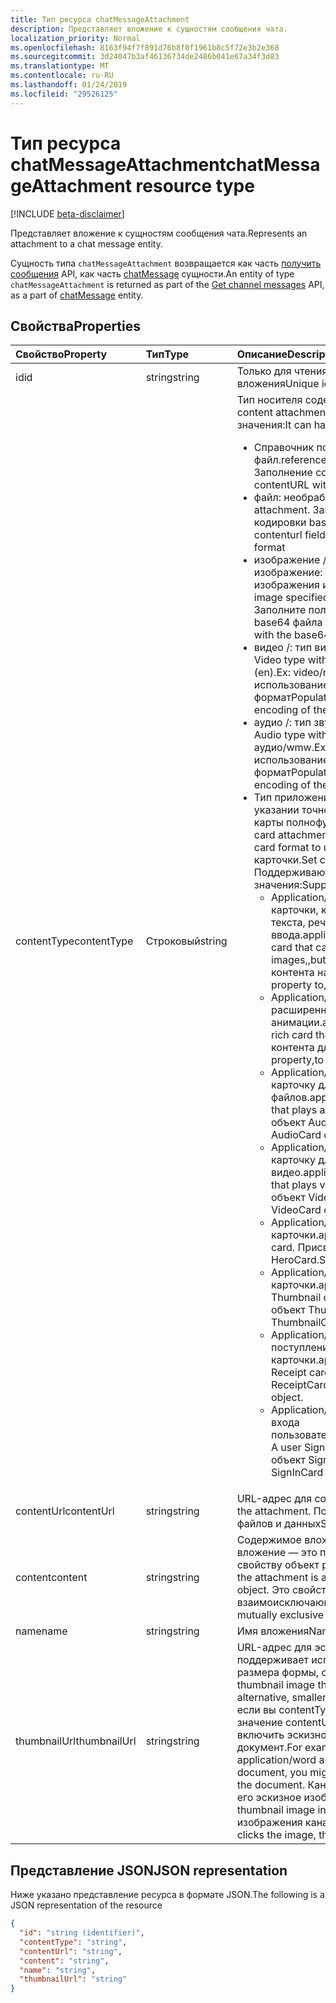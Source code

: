 ```yaml
---
title: Тип ресурса chatMessageAttachment
description: Представляет вложение к сущностям сообщения чата.
localization_priority: Normal
ms.openlocfilehash: 8163f94f7f891d76b8f0f1961b8c5f72e3b2e368
ms.sourcegitcommit: 3d24047b3af46136734de2486b041e67a34f3d83
ms.translationtype: MT
ms.contentlocale: ru-RU
ms.lasthandoff: 01/24/2019
ms.locfileid: "29526125"
---
```

# <a name="chatmessageattachment-resource-type"></a><span data-ttu-id="a05d6-103">Тип ресурса chatMessageAttachment</span><span class="sxs-lookup"><span data-stu-id="a05d6-103">chatMessageAttachment resource type</span></span>

[!INCLUDE [beta-disclaimer](../../includes/beta-disclaimer.md)]

<span data-ttu-id="a05d6-104">Представляет вложение к сущностям сообщения чата.</span><span class="sxs-lookup"><span data-stu-id="a05d6-104">Represents an attachment to a chat message entity.</span></span>

<span data-ttu-id="a05d6-105">Сущность типа `chatMessageAttachment` возвращается как часть [получить сообщения](../api/channel-list-messages.md) API, как часть [chatMessage](chatmessage.md) сущности.</span><span class="sxs-lookup"><span data-stu-id="a05d6-105">An entity of type `chatMessageAttachment` is returned as part of the [Get channel messages](../api/channel-list-messages.md) API, as a part of [chatMessage](chatmessage.md) entity.</span></span>

## <a name="properties"></a><span data-ttu-id="a05d6-106">Свойства</span><span class="sxs-lookup"><span data-stu-id="a05d6-106">Properties</span></span>
| <span data-ttu-id="a05d6-107">Свойство</span><span class="sxs-lookup"><span data-stu-id="a05d6-107">Property</span></span>     | <span data-ttu-id="a05d6-108">Тип</span><span class="sxs-lookup"><span data-stu-id="a05d6-108">Type</span></span>   |<span data-ttu-id="a05d6-109">Описание</span><span class="sxs-lookup"><span data-stu-id="a05d6-109">Description</span></span>|
|:---------------|:--------|:----------|
|<span data-ttu-id="a05d6-110">id</span><span class="sxs-lookup"><span data-stu-id="a05d6-110">id</span></span>|<span data-ttu-id="a05d6-111">string</span><span class="sxs-lookup"><span data-stu-id="a05d6-111">string</span></span>| <span data-ttu-id="a05d6-112">Только для чтения.</span><span class="sxs-lookup"><span data-stu-id="a05d6-112">Read-only.</span></span> <span data-ttu-id="a05d6-113">Уникальный идентификатор вложения</span><span class="sxs-lookup"><span data-stu-id="a05d6-113">Unique id of the attachment</span></span>|
|<span data-ttu-id="a05d6-114">contentType</span><span class="sxs-lookup"><span data-stu-id="a05d6-114">contentType</span></span>| <span data-ttu-id="a05d6-115">Строковый</span><span class="sxs-lookup"><span data-stu-id="a05d6-115">string</span></span> | <span data-ttu-id="a05d6-116">Тип носителя содержимого вложения.</span><span class="sxs-lookup"><span data-stu-id="a05d6-116">The media type of the content attachment.</span></span> <span data-ttu-id="a05d6-117">Он может принимать следующие значения:</span><span class="sxs-lookup"><span data-stu-id="a05d6-117">It can have the following values:</span></span> <br><ul><li><span data-ttu-id="a05d6-118">Справочник по: вложение представляет ссылку на другой файл.</span><span class="sxs-lookup"><span data-stu-id="a05d6-118">reference: Attachment is a link to another file.</span></span> <span data-ttu-id="a05d6-119">Заполнение contentURL со ссылкой на объект</span><span class="sxs-lookup"><span data-stu-id="a05d6-119">Populate the contentURL with the link to the object</span></span><br></li><li><span data-ttu-id="a05d6-120">файл: необработанные файла вложения.</span><span class="sxs-lookup"><span data-stu-id="a05d6-120">file: Raw file attachment.</span></span> <span data-ttu-id="a05d6-121">Заполните поля contenturl с использованием кодировки base64 файла данных: формат</span><span class="sxs-lookup"><span data-stu-id="a05d6-121">Populate the contenturl field with the base64 encoding of the file in data: format</span></span><br></li><li><span data-ttu-id="a05d6-122">изображение /: тип "изображение" с типом указываемое изображение: изображение/png, изображение/jpeg, изображения и gif.</span><span class="sxs-lookup"><span data-stu-id="a05d6-122">image/: Image type with the type of the image specified ex: image/png, image/jpeg, image/gif.</span></span> <span data-ttu-id="a05d6-123">Заполните поля contentUrl с использованием кодировки base64 файла данных: формат</span><span class="sxs-lookup"><span data-stu-id="a05d6-123">Populate the contentUrl field with the base64 encoding of the file in data: format</span></span><br></li><li><span data-ttu-id="a05d6-124">видео /: тип видео с помощью указанного формата.</span><span class="sxs-lookup"><span data-stu-id="a05d6-124">video/: Video type with the format specified.</span></span> <span data-ttu-id="a05d6-125">Пример: видео/MP4 (en).</span><span class="sxs-lookup"><span data-stu-id="a05d6-125">Ex: video/mp4.</span></span> <span data-ttu-id="a05d6-126">Заполните поля contentUrl с использованием кодировки base64 файла данных: формат</span><span class="sxs-lookup"><span data-stu-id="a05d6-126">Populate the contentUrl field with the base64 encoding of the file in data: format</span></span><br></li><li><span data-ttu-id="a05d6-127">аудио /: тип звука с помощью указанного формата.</span><span class="sxs-lookup"><span data-stu-id="a05d6-127">audio/: Audio type with the format specified.</span></span> <span data-ttu-id="a05d6-128">Пример: аудио/wmw.</span><span class="sxs-lookup"><span data-stu-id="a05d6-128">Ex: audio/wmw.</span></span> <span data-ttu-id="a05d6-129">Заполните поля contentUrl с использованием кодировки base64 файла данных: формат</span><span class="sxs-lookup"><span data-stu-id="a05d6-129">Populate the contentUrl field with the base64 encoding of the file in data: format</span></span><br></li><li><span data-ttu-id="a05d6-130">Тип приложения/карты: тип вложения с типом карточки указании точное карточки формат для использования карты полнофункциональные.</span><span class="sxs-lookup"><span data-stu-id="a05d6-130">application/card type: Rich card attachment type with the card type specifying the exact card format to use.</span></span> <span data-ttu-id="a05d6-131">Задайте содержимого в формате json карточки.</span><span class="sxs-lookup"><span data-stu-id="a05d6-131">Set content with the json format of the card.</span></span> <span data-ttu-id="a05d6-132">Поддерживаются для типа карты следующие значения:</span><span class="sxs-lookup"><span data-stu-id="a05d6-132">Supported values for card type include:</span></span><br><ul><li><span data-ttu-id="a05d6-133">Application/vnd.Microsoft.Card.Adaptive: расширенный карточки, которое может содержать любое сочетание текста, речи, изображений,, кнопки и поля ввода.</span><span class="sxs-lookup"><span data-stu-id="a05d6-133">application/vnd.microsoft.card.adaptive: A rich card that can contain any combination of text, speech, images,,buttons, and input fields.</span></span> <span data-ttu-id="a05d6-134">Присвойте свойству контента на объект AdaptiveCard.</span><span class="sxs-lookup"><span data-stu-id="a05d6-134">Set the content property to,an AdaptiveCard object.</span></span></li><li><span data-ttu-id="a05d6-135">Application/vnd.Microsoft.Card.Animation: расширенный карточку для воспроизведения анимации.</span><span class="sxs-lookup"><span data-stu-id="a05d6-135">application/vnd.microsoft.card.animation: A rich card that plays animation.</span></span> <span data-ttu-id="a05d6-136">Присвойте свойству контента для AnimationCardobject.</span><span class="sxs-lookup"><span data-stu-id="a05d6-136">Set the content property,to an AnimationCardobject.</span></span></li><li><span data-ttu-id="a05d6-137">Application/vnd.Microsoft.Card.Audio: расширенный карточку для воспроизведения звуковых файлов.</span><span class="sxs-lookup"><span data-stu-id="a05d6-137">application/vnd.microsoft.card.audio: A rich card that plays audio files.</span></span> <span data-ttu-id="a05d6-138">Присвойте свойству контента на объект AudioCard.</span><span class="sxs-lookup"><span data-stu-id="a05d6-138">Set the content property,to an AudioCard object.</span></span></li><li><span data-ttu-id="a05d6-139">Application/vnd.Microsoft.Card.Video: расширенный карточку для воспроизведения видео.</span><span class="sxs-lookup"><span data-stu-id="a05d6-139">application/vnd.microsoft.card.video: A rich card that plays videos.</span></span> <span data-ttu-id="a05d6-140">Присвойте свойству контента в объект VideoCard.</span><span class="sxs-lookup"><span data-stu-id="a05d6-140">Set the content property,to a VideoCard object.</span></span></li><li><span data-ttu-id="a05d6-141">Application/vnd.Microsoft.Card.Hero: герой карточки.</span><span class="sxs-lookup"><span data-stu-id="a05d6-141">application/vnd.microsoft.card.hero: A Hero card.</span></span> <span data-ttu-id="a05d6-142">Присвойте свойству контента в объект HeroCard.</span><span class="sxs-lookup"><span data-stu-id="a05d6-142">Set the content property to a HeroCard object.</span></span></li><li><span data-ttu-id="a05d6-143">Application/vnd.Microsoft.Card.Thumbnail: эскиз карточки.</span><span class="sxs-lookup"><span data-stu-id="a05d6-143">application/vnd.microsoft.card.thumbnail: A Thumbnail card.</span></span> <span data-ttu-id="a05d6-144">Присвойте свойству контента в объект ThumbnailCard.</span><span class="sxs-lookup"><span data-stu-id="a05d6-144">Set the content property to a ThumbnailCard object.</span></span></li><li><span data-ttu-id="a05d6-145">Application/vnd.Microsoft.com.Card.Receipt: поступления карточки.</span><span class="sxs-lookup"><span data-stu-id="a05d6-145">application/vnd.microsoft.com.card.receipt: A Receipt card.</span></span> <span data-ttu-id="a05d6-146">Присвойте свойству контента в объект ReceiptCard.</span><span class="sxs-lookup"><span data-stu-id="a05d6-146">Set the content property to a ReceiptCard object.</span></span></li><li><span data-ttu-id="a05d6-147">Application/vnd.Microsoft.com.Card.signin: карточки входа пользователя.</span><span class="sxs-lookup"><span data-stu-id="a05d6-147">application/vnd.microsoft.com.card.signin: A user Sign In card.</span></span> <span data-ttu-id="a05d6-148">Присвойте свойству контента в объект SignInCard.</span><span class="sxs-lookup"><span data-stu-id="a05d6-148">Set the content property to a SignInCard object.</span></span></ul></ul>|
|<span data-ttu-id="a05d6-149">contentUrl</span><span class="sxs-lookup"><span data-stu-id="a05d6-149">contentUrl</span></span>|<span data-ttu-id="a05d6-150">string</span><span class="sxs-lookup"><span data-stu-id="a05d6-150">string</span></span>|<span data-ttu-id="a05d6-151">URL-адрес для содержимого вложения.</span><span class="sxs-lookup"><span data-stu-id="a05d6-151">URL for the content of the attachment.</span></span> <span data-ttu-id="a05d6-152">Поддерживаемые протоколы: http, https, файлов и данных</span><span class="sxs-lookup"><span data-stu-id="a05d6-152">Supported protocols: http, https, file and data</span></span>|
|<span data-ttu-id="a05d6-153">content</span><span class="sxs-lookup"><span data-stu-id="a05d6-153">content</span></span>|<span data-ttu-id="a05d6-154">string</span><span class="sxs-lookup"><span data-stu-id="a05d6-154">string</span></span>|<span data-ttu-id="a05d6-155">Содержимое вложения.</span><span class="sxs-lookup"><span data-stu-id="a05d6-155">The content of the attachment.</span></span> <span data-ttu-id="a05d6-156">Если вложение — это полнофункциональный карточки, присвойте свойству объект расширенными возможностями карточки.</span><span class="sxs-lookup"><span data-stu-id="a05d6-156">If the attachment is a rich card, set the property to the rich card object.</span></span> <span data-ttu-id="a05d6-157">Это свойство и contentUrl являются взаимоисключающими</span><span class="sxs-lookup"><span data-stu-id="a05d6-157">This property and contentUrl are mutually exclusive</span></span>|
|<span data-ttu-id="a05d6-158">name</span><span class="sxs-lookup"><span data-stu-id="a05d6-158">name</span></span>|<span data-ttu-id="a05d6-159">string</span><span class="sxs-lookup"><span data-stu-id="a05d6-159">string</span></span>|<span data-ttu-id="a05d6-160">Имя вложения</span><span class="sxs-lookup"><span data-stu-id="a05d6-160">Name of the attachment</span></span>|
|<span data-ttu-id="a05d6-161">thumbnailUrl</span><span class="sxs-lookup"><span data-stu-id="a05d6-161">thumbnailUrl</span></span>| <span data-ttu-id="a05d6-162">string</span><span class="sxs-lookup"><span data-stu-id="a05d6-162">string</span></span> |<span data-ttu-id="a05d6-163">URL-адрес для эскиза, канал можно использовать, если он поддерживает использование альтернативных меньшего размера формы, содержимого или contentUrl.</span><span class="sxs-lookup"><span data-stu-id="a05d6-163">URL to a a thumbnail image that the channel can use if it supports using an alternative, smaller form of content or contentUrl.</span></span> <span data-ttu-id="a05d6-164">Например если вы contentType для приложения и word, поэтому значение contentUrl расположение документа Word, можно включить эскизное изображение, представляющий документ.</span><span class="sxs-lookup"><span data-stu-id="a05d6-164">For example, if you set contentType to application/word and set contentUrl to the location of the Word document, you might include a thumbnail image that represents the document.</span></span> <span data-ttu-id="a05d6-165">Канал может отображать вместо документа его эскизное изображение.</span><span class="sxs-lookup"><span data-stu-id="a05d6-165">The channel could display the thumbnail image instead of the document.</span></span> <span data-ttu-id="a05d6-166">При нажатии кнопки изображения канала будет откройте документ.</span><span class="sxs-lookup"><span data-stu-id="a05d6-166">When the user clicks the image, the channel would open the document.</span></span>|

## <a name="json-representation"></a><span data-ttu-id="a05d6-167">Представление JSON</span><span class="sxs-lookup"><span data-stu-id="a05d6-167">JSON representation</span></span>
 <span data-ttu-id="a05d6-168">Ниже указано представление ресурса в формате JSON.</span><span class="sxs-lookup"><span data-stu-id="a05d6-168">The following is a JSON representation of the resource</span></span>

<!-- {
  "blockType": "resource",
  "optionalProperties": [
    "thumbnailUrl",
    "content",
    "contentUrl"
  ],
  "keyProperty": "id",
  "@odata.type": "microsoft.graph.chatMessageAttachment"
}-->

```json
{
  "id": "string (identifier)",
  "contentType": "string",
  "contentUrl": "string",
  "content": "string",
  "name": "string",
  "thumbnailUrl": "string"
}

```

<!-- uuid: 8fcb5dbc-d5aa-4681-8e31-b001d5168d79
2015-10-25 14:57:30 UTC -->
<!--
{
  "type": "#page.annotation",
  "description": "chat attachment resource",
  "keywords": "",
  "section": "documentation",
  "tocPath": "",
  "suppressions": [
    "Error: /api-reference/beta/resources/chatAttachment.md:\r\n      Exception processing links.\r\n    System.ArgumentException: Link Definition was null. Link text: !INCLUDE [beta-disclaimer](../../includes/beta-disclaimer.md)\r\n      at ApiDoctor.Validation.DocFile.get_LinkDestinations()\r\n      at ApiDoctor.Validation.DocSet.ValidateLinks(Boolean includeWarnings, String[] relativePathForFiles, IssueLogger issues, Boolean requireFilenameCaseMatch, Boolean printOrphanedFiles)"
  ]
}
-->
